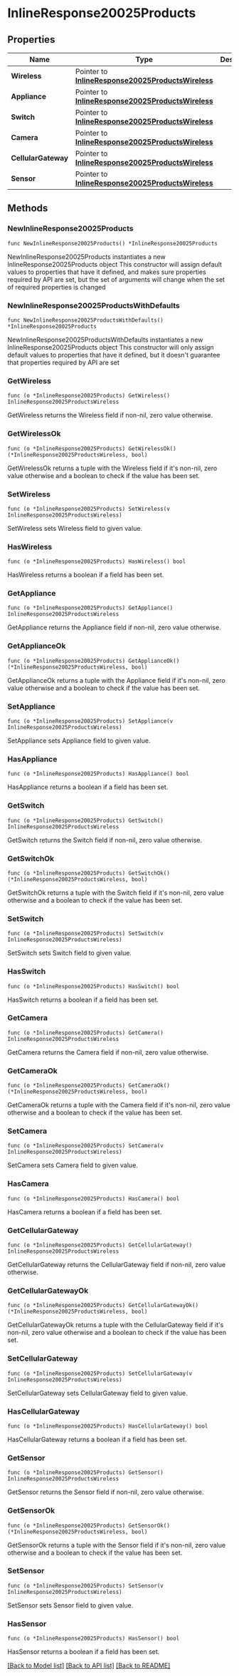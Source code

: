 # InlineResponse20025Products

## Properties

Name | Type | Description | Notes
------------ | ------------- | ------------- | -------------
**Wireless** | Pointer to [**InlineResponse20025ProductsWireless**](InlineResponse20025ProductsWireless.md) |  | [optional] 
**Appliance** | Pointer to [**InlineResponse20025ProductsWireless**](InlineResponse20025ProductsWireless.md) |  | [optional] 
**Switch** | Pointer to [**InlineResponse20025ProductsWireless**](InlineResponse20025ProductsWireless.md) |  | [optional] 
**Camera** | Pointer to [**InlineResponse20025ProductsWireless**](InlineResponse20025ProductsWireless.md) |  | [optional] 
**CellularGateway** | Pointer to [**InlineResponse20025ProductsWireless**](InlineResponse20025ProductsWireless.md) |  | [optional] 
**Sensor** | Pointer to [**InlineResponse20025ProductsWireless**](InlineResponse20025ProductsWireless.md) |  | [optional] 

## Methods

### NewInlineResponse20025Products

`func NewInlineResponse20025Products() *InlineResponse20025Products`

NewInlineResponse20025Products instantiates a new InlineResponse20025Products object
This constructor will assign default values to properties that have it defined,
and makes sure properties required by API are set, but the set of arguments
will change when the set of required properties is changed

### NewInlineResponse20025ProductsWithDefaults

`func NewInlineResponse20025ProductsWithDefaults() *InlineResponse20025Products`

NewInlineResponse20025ProductsWithDefaults instantiates a new InlineResponse20025Products object
This constructor will only assign default values to properties that have it defined,
but it doesn't guarantee that properties required by API are set

### GetWireless

`func (o *InlineResponse20025Products) GetWireless() InlineResponse20025ProductsWireless`

GetWireless returns the Wireless field if non-nil, zero value otherwise.

### GetWirelessOk

`func (o *InlineResponse20025Products) GetWirelessOk() (*InlineResponse20025ProductsWireless, bool)`

GetWirelessOk returns a tuple with the Wireless field if it's non-nil, zero value otherwise
and a boolean to check if the value has been set.

### SetWireless

`func (o *InlineResponse20025Products) SetWireless(v InlineResponse20025ProductsWireless)`

SetWireless sets Wireless field to given value.

### HasWireless

`func (o *InlineResponse20025Products) HasWireless() bool`

HasWireless returns a boolean if a field has been set.

### GetAppliance

`func (o *InlineResponse20025Products) GetAppliance() InlineResponse20025ProductsWireless`

GetAppliance returns the Appliance field if non-nil, zero value otherwise.

### GetApplianceOk

`func (o *InlineResponse20025Products) GetApplianceOk() (*InlineResponse20025ProductsWireless, bool)`

GetApplianceOk returns a tuple with the Appliance field if it's non-nil, zero value otherwise
and a boolean to check if the value has been set.

### SetAppliance

`func (o *InlineResponse20025Products) SetAppliance(v InlineResponse20025ProductsWireless)`

SetAppliance sets Appliance field to given value.

### HasAppliance

`func (o *InlineResponse20025Products) HasAppliance() bool`

HasAppliance returns a boolean if a field has been set.

### GetSwitch

`func (o *InlineResponse20025Products) GetSwitch() InlineResponse20025ProductsWireless`

GetSwitch returns the Switch field if non-nil, zero value otherwise.

### GetSwitchOk

`func (o *InlineResponse20025Products) GetSwitchOk() (*InlineResponse20025ProductsWireless, bool)`

GetSwitchOk returns a tuple with the Switch field if it's non-nil, zero value otherwise
and a boolean to check if the value has been set.

### SetSwitch

`func (o *InlineResponse20025Products) SetSwitch(v InlineResponse20025ProductsWireless)`

SetSwitch sets Switch field to given value.

### HasSwitch

`func (o *InlineResponse20025Products) HasSwitch() bool`

HasSwitch returns a boolean if a field has been set.

### GetCamera

`func (o *InlineResponse20025Products) GetCamera() InlineResponse20025ProductsWireless`

GetCamera returns the Camera field if non-nil, zero value otherwise.

### GetCameraOk

`func (o *InlineResponse20025Products) GetCameraOk() (*InlineResponse20025ProductsWireless, bool)`

GetCameraOk returns a tuple with the Camera field if it's non-nil, zero value otherwise
and a boolean to check if the value has been set.

### SetCamera

`func (o *InlineResponse20025Products) SetCamera(v InlineResponse20025ProductsWireless)`

SetCamera sets Camera field to given value.

### HasCamera

`func (o *InlineResponse20025Products) HasCamera() bool`

HasCamera returns a boolean if a field has been set.

### GetCellularGateway

`func (o *InlineResponse20025Products) GetCellularGateway() InlineResponse20025ProductsWireless`

GetCellularGateway returns the CellularGateway field if non-nil, zero value otherwise.

### GetCellularGatewayOk

`func (o *InlineResponse20025Products) GetCellularGatewayOk() (*InlineResponse20025ProductsWireless, bool)`

GetCellularGatewayOk returns a tuple with the CellularGateway field if it's non-nil, zero value otherwise
and a boolean to check if the value has been set.

### SetCellularGateway

`func (o *InlineResponse20025Products) SetCellularGateway(v InlineResponse20025ProductsWireless)`

SetCellularGateway sets CellularGateway field to given value.

### HasCellularGateway

`func (o *InlineResponse20025Products) HasCellularGateway() bool`

HasCellularGateway returns a boolean if a field has been set.

### GetSensor

`func (o *InlineResponse20025Products) GetSensor() InlineResponse20025ProductsWireless`

GetSensor returns the Sensor field if non-nil, zero value otherwise.

### GetSensorOk

`func (o *InlineResponse20025Products) GetSensorOk() (*InlineResponse20025ProductsWireless, bool)`

GetSensorOk returns a tuple with the Sensor field if it's non-nil, zero value otherwise
and a boolean to check if the value has been set.

### SetSensor

`func (o *InlineResponse20025Products) SetSensor(v InlineResponse20025ProductsWireless)`

SetSensor sets Sensor field to given value.

### HasSensor

`func (o *InlineResponse20025Products) HasSensor() bool`

HasSensor returns a boolean if a field has been set.


[[Back to Model list]](../README.md#documentation-for-models) [[Back to API list]](../README.md#documentation-for-api-endpoints) [[Back to README]](../README.md)


